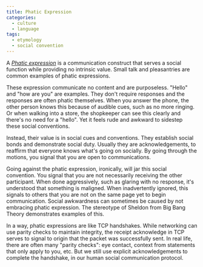 ```yaml
---
title: Phatic Expression
categories:
  - culture
  - language
tags:
  - etymology
  - social convention
---
```


A [_Phatic expression_][wiki] is a communication construct that serves a social function while providing no intrinsic value.
Small talk and pleasantries are common examples of phatic expressions.

[wiki]: https://en.wikipedia.org/wiki/Phatic_expression

These expression communicate no content and are purposeless.
"Hello" and "how are you" are examples.
They don't require responses and the responses are often phatic themselves.
When you answer the phone, the other person knows this because of audible cues, such as no more ringing.
Or when walking into a store, the shopkeeper can see this clearly and there's no need for a "hello".
Yet it feels rude and awkward to sidestep these social conventions.

Instead, their value is in social cues and conventions.
They establish social bonds and demonstrate social duty.
Usually they are acknowledgements, to reaffirm that everyone knows what's going on socially.
By going through the motions, you signal that you are open to communications.

Going against the phatic expression, ironically, will jar this social convention.
You signal that you are not necessarily receiving the other participant.
When done aggressively, such as glaring with no response, it's understood that something is maligned.
When inadvertently ignored, this signals to others that you are not on the same page yet to begin communication.
Social awkwardness can sometimes be caused by not embracing phatic expression.
The stereotype of Sheldon from Big Bang Theory demonstrates examples of this.

In a way, phatic expressions are like TCP handshakes.
While networking can use parity checks to maintain integrity, the receipt acknowledge in TCP serves to signal to origin
that the packet was successfully sent.
In real life, there are often many "parity checks": eye contact, context from statements that only apply to you, etc.
But we still use explicit acknowledgements to complete the handshake, in our human social communication protocol.
